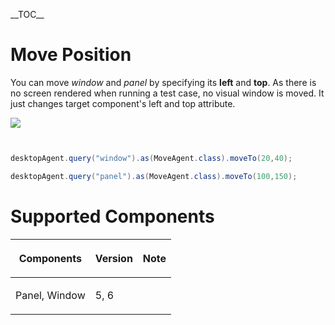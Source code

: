 \_\_TOC\_\_

# Move Position

You can move *window* and *panel* by specifying its **left** and
**top**. As there is no screen rendered when running a test case, no
visual window is moved. It just changes target component's left and top
attribute.

![](Zats-mimic-move.png)

``` java


desktopAgent.query("window").as(MoveAgent.class).moveTo(20,40);

desktopAgent.query("panel").as(MoveAgent.class).moveTo(100,150);
```

# Supported Components

<table>
<thead>
<tr class="header">
<th><center>
<p>Components</p>
</center></th>
<th><center>
<p>Version</p>
</center></th>
<th><center>
<p>Note</p>
</center></th>
</tr>
</thead>
<tbody>
<tr class="odd">
<td><p>Panel, Window</p></td>
<td><p>5, 6</p></td>
<td></td>
</tr>
</tbody>
</table>
